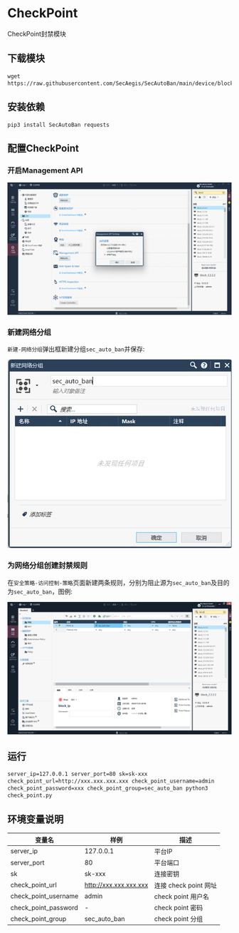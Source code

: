 # CheckPoint

CheckPoint封禁模块

## 下载模块

```
wget https://raw.githubusercontent.com/SecAegis/SecAutoBan/main/device/block/check_point/check_point.py
```

## 安装依赖

```
pip3 install SecAutoBan requests
```

## 配置CheckPoint

### 开启Management API

![](./img/1.jpg)

### 新建网络分组

`新建-网络分组`弹出框新建分组`sec_auto_ban`并保存:

![](./img/2.jpg)

### 为网络分组创建封禁规则

在`安全策略-访问控制-策略`页面新建两条规则，分别为阻止源为`sec_auto_ban`及目的为`sec_auto_ban`，图例:

![](./img/3.jpg)

## 运行

```shell
server_ip=127.0.0.1 server_port=80 sk=sk-xxx check_point_url=http://xxx.xxx.xxx.xxx check_point_username=admin check_point_password=xxx check_point_group=sec_auto_ban python3 check_point.py
```

## 环境变量说明

| 变量名                  | 样例                     | 描述                |
|----------------------|------------------------|-------------------|
| server_ip            | 127.0.0.1              | 平台IP              |
| server_port          | 80                     | 平台端口              |
| sk                   | sk-xxx                 | 连接密钥              |
| check_point_url      | http://xxx.xxx.xxx.xxx | 连接 check point 网址 |
| check_point_username | admin                  | check point 用户名   |
| check_point_password | -                      | check point 密码    |
| check_point_group    | sec_auto_ban           | check point 分组    |